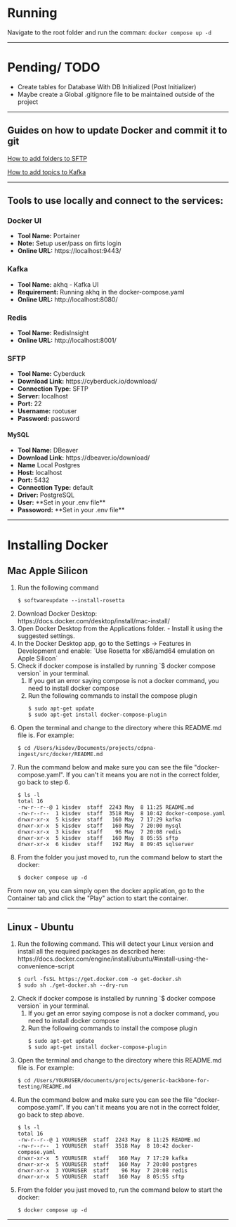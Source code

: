 # Running 
Navigate to the root folder and run the comman:  `docker compose up -d`

---

# Pending/ TODO
<ul>
<li>Create tables for Database With DB Initialized (Post Initializer)</li>
<li>Maybe create a Global .gitignore file to be maintained outside of the project</li>
</ul>

___

## Guides on how to update Docker and commit it to git
[How to add folders to SFTP](sftp/README.md)

[How to add topics to Kafka](kafka/README.md)

---

## Tools to use locally and connect to the services:

### Docker UI
<ul>
<li><strong>Tool Name:</strong> Portainer</li>
<li><strong>Note:</strong> Setup user/pass on firts login </li>
<li><strong>Online URL:</strong> https://localhost:9443/ </li>
</ul>

### Kafka
<ul>
<li><strong>Tool Name:</strong> akhq - Kafka UI</li>
<li><strong>Requirement:</strong> Running akhq in the docker-compose.yaml </li>
<li><strong>Online URL:</strong> http://localhost:8080/ </li>
</ul>

### Redis
<ul>
<li><strong>Tool Name:</strong> RedisInsight</li>
<li><strong>Online URL:</strong> http://localhost:8001/ </li>
</ul>

### SFTP
<ul>
<li><strong>Tool Name:</strong> Cyberduck</li>
<li><strong>Download Link:</strong> https://cyberduck.io/download/ </li>
<li><strong>Connection Type:</strong> SFTP</li>
<li><strong>Server:</strong> localhost</li>
<li><strong>Port:</strong> 22</li>
<li><strong>Username:</strong> rootuser</li>
<li><strong>Password:</strong> password</li>
</ul>

#### MySQL
<ul>
<li><strong>Tool Name:</strong> DBeaver</li>
<li><strong>Download Link:</strong> https://dbeaver.io/download/</li>
<li><strong>Name</strong> Local Postgres</li>
<li><strong>Host:</strong> localhost</li>
<li><strong>Port:</strong> 5432</li>
<li><strong>Connection Type:</strong> default</li>
<li><strong>Driver:</strong> PostgreSQL</li>
<li><strong>User:</strong> **Set in your .env file** </li>
<li><strong>Passoword:</strong> **Set in your .env file**  </li>
</ul>


___

# Installing Docker
## Mac Apple Silicon
<ol>
<li>
Run the following command
    
    $ softwareupdate --install-rosetta
</li>
<li>
Download Docker Desktop: https://docs.docker.com/desktop/install/mac-install/
</li>

<li>
Open Docker Desktop from the Applications folder.
- Install it using the suggested settings.
</li>

<li>
In the Docker Desktop app, go to the Settings -> Features in Development and enable: `Use Rosetta for x86/amd64 emulation on Apple Silicon`
</li>

<li>
Check if docker compose is installed by running `$ docker compose version` in your terminal.
<ol>
<li>
If you get an error saying compose is not a docker command, you need to install docker compose
</li>

<li>
Run the following commands to install the compose plugin 

    $ sudo apt-get update
    $ sudo apt-get install docker-compose-plugin
</li>
</ol>
</li>

<li>
Open the terminal and change to the directory where this README.md file is. For example:

    $ cd /Users/kisdev/Documents/projects/cdpna-ingest/src/docker/README.md
</li>

<li>
Run the command below and make sure you can see the file "docker-compose.yaml". If you can't it means you are not in the correct folder, go back to step 6.
    
    $ ls -l
    total 16
    -rw-r--r--@ 1 kisdev  staff  2243 May  8 11:25 README.md
    -rw-r--r--  1 kisdev  staff  3518 May  8 10:42 docker-compose.yaml
    drwxr-xr-x  5 kisdev  staff   160 May  7 17:29 kafka
    drwxr-xr-x  5 kisdev  staff   160 May  7 20:00 mysql
    drwxr-xr-x  3 kisdev  staff    96 May  7 20:08 redis
    drwxr-xr-x  5 kisdev  staff   160 May  8 05:55 sftp
    drwxr-xr-x  6 kisdev  staff   192 May  8 09:45 sqlserver

</li>

<li>
From the folder you just moved to, run the command below to start the docker:

    $ docker compose up -d
</li>

</ol>

From now on, you can simply open the docker application, go to the Container tab and click the "Play" action to start the container.

---
## Linux - Ubuntu
<ol>
<li>
Run the following command. This will detect your Linux version and install all the required packages as described here: https://docs.docker.com/engine/install/ubuntu/#install-using-the-convenience-script
    
    $ curl -fsSL https://get.docker.com -o get-docker.sh
    $ sudo sh ./get-docker.sh --dry-run
</li>

<li>
Check if docker compose is installed by running `$ docker compose version` in your terminal.
<ol>
<li>
If you get an error saying compose is not a docker command, you need to install docker compose
</li>

<li>
Run the following commands to install the compose plugin 

    $ sudo apt-get update
    $ sudo apt-get install docker-compose-plugin
</li>
</ol>
</li>

<li>
Open the terminal and change to the directory where this README.md file is. For example:

    $ cd /Users/YOURUSER/documents/projects/generic-backbone-for-testing/README.md
</li>

<li>
Run the command below and make sure you can see the file "docker-compose.yaml". If you can't it means you are not in the correct folder, go back to step above.
    
    $ ls -l
    total 16
    -rw-r--r--@ 1 YOURUSER  staff  2243 May  8 11:25 README.md
    -rw-r--r--  1 YOURUSER  staff  3518 May  8 10:42 docker-compose.yaml
    drwxr-xr-x  5 YOURUSER  staff   160 May  7 17:29 kafka
    drwxr-xr-x  5 YOURUSER  staff   160 May  7 20:00 postgres
    drwxr-xr-x  3 YOURUSER  staff    96 May  7 20:08 redis
    drwxr-xr-x  5 YOURUSER  staff   160 May  8 05:55 sftp

</li>

<li>
From the folder you just moved to, run the command below to start the docker:

    $ docker compose up -d
</li>

</ol>

---